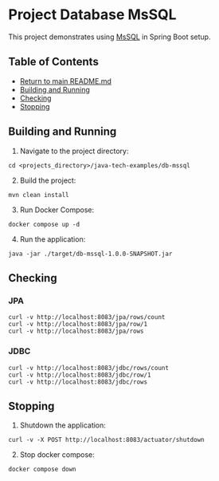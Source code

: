 # Project Database MsSQL

This project demonstrates using [MsSQL](https://db-engines.com/en/system/Microsoft+SQL+Server) in Spring Boot setup.

## Table of Contents

* [Return to main README.md](../README.md#project-java-tech-examples)
* [Building and Running](#building-and-running)
* [Checking](#checking)
* [Stopping](#stopping)

## Building and Running

1. Navigate to the project directory:

```
cd <projects_directory>/java-tech-examples/db-mssql
```

2. Build the project:

```
mvn clean install
```

3. Run Docker Compose:

```
docker compose up -d
```

4. Run the application:

```
java -jar ./target/db-mssql-1.0.0-SNAPSHOT.jar
```

## Checking

### JPA

```
curl -v http://localhost:8083/jpa/rows/count
curl -v http://localhost:8083/jpa/row/1
curl -v http://localhost:8083/jpa/rows
```

### JDBC

```
curl -v http://localhost:8083/jdbc/rows/count
curl -v http://localhost:8083/jdbc/row/1
curl -v http://localhost:8083/jdbc/rows
```

## Stopping

1. Shutdown the application:

```
curl -v -X POST http://localhost:8083/actuator/shutdown
```

2. Stop docker compose:

```
docker compose down
```